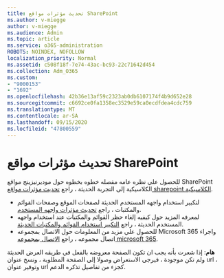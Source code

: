 ```yaml
---
title: تحديث مؤثرات مواقع SharePoint
ms.author: v-miegge
author: v-miegge
ms.audience: Admin
ms.topic: article
ms.service: o365-administration
ROBOTS: NOINDEX, NOFOLLOW
localization_priority: Normal
ms.assetid: c508f18f-7e74-43ac-bc93-22c71642d454
ms.collection: Adm_O365
ms.custom:
- "9000153"
- "1692"
ms.openlocfilehash: 42b36e13af59c2323ab0db6107174f4b9d652e28
ms.sourcegitcommit: c6692ce0fa1358ec3529e59ca0ecdfdea4cdc759
ms.translationtype: MT
ms.contentlocale: ar-SA
ms.lasthandoff: 09/15/2020
ms.locfileid: "47800559"
---
```

# <a name="modernize-your-sharepoint-sites"></a>تحديث مؤثرات مواقع SharePoint

للحصول علي نظره عامه مفصله خطوه بخطوه حول موديرنيزينج مواقع SharePoint الكلاسيكية إلى التجربة الحديثة ، راجع [تحديث مؤثرات مواقع sharepoint الكلاسيكية](https://docs.microsoft.com/sharepoint/dev/transform/modernize-classic-sites).

* لتكبير استخدام واجهه المستخدم الحديثة لصفحات الموقع وصفحات القوائم والمكتبات ، راجع [تحديث مؤثرات واجهه المستخدم](https://docs.microsoft.com/sharepoint/dev/transform/modernize-userinterface).
* لمعرفه المزيد حول كيفيه إلغاء حظر القوائم والمكتبات عند استخدام واجهه المستخدم الحديثة ، راجع [التكبير استخدام القوائم والمكتبات الحديثة](https://docs.microsoft.com/sharepoint/dev/transform/modernize-userinterface-lists-and-libraries).
* للحصول علي مزيد من المعلومات حول الاتصال بمجموعه Microsoft 365 واجراء اتصال مجموعه ، راجع [الاتصال بمجموعه microsoft 365](https://docs.microsoft.com/sharepoint/dev/transform/modernize-connect-to-office365-group).

**هام**: إذا شعرت بأنه يجب ان تكون الصفحة معروضه بالفعل في طريقه العرض الحديثة ولم تكن موجودة ، فيرجى الاستعراض وصولا إلى الصفحة المطلوبة ، ونسخ عنوان url ، وتوفير عنوان url كجزء من تفاصيل تذكره الدعم.
